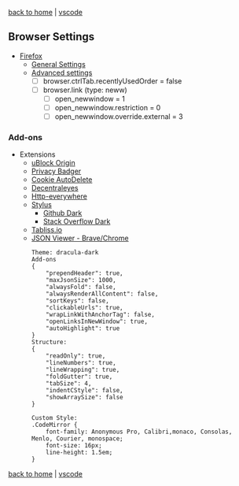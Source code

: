 [back to home](https://www.github.com/JeffACate/dev-settings/) |
[vscode](https://www.github.com/JeffACate/dev-settings/blob/master/vscode.md)

## Browser Settings
* [Firefox](https://download.mozilla.org/?product=firefox-latest-ssl&os=linux64&lang=en-US)
    * [General Settings](about:preferences)
    * [Advanced settings](about:config)
        * [ ] browser.ctrlTab.recentlyUsedOrder = false
        * [ ] browser.link (type: neww)
            * [ ] open_newwindow = 1
            * [ ] open_newwindow.restriction = 0 
            * [ ] open_newwindow.override.external = 3
<!--         
        (A) browser.link.open_newwindow - for links in Firefox tabs

        This is the one that has a checkbox on the Preferences page:

        3 = divert new window to a new tab (default)
        2 = allow link to open a new window
        1 = force new window into same tab 

        (B) browse.link.open_newwindow.restriction - for links in Firefox tabs

        By default, if a page sets width, height, or toolbars for a popup, Firefox will let it be a separate window. To force those into a tab as well, you can change this preference to 0:

        0 = apply the setting under (A) to ALL new windows (even script windows with features) 
        2 = apply the setting under (A) to normal windows, but NOT to script windows with features (default)
        1 = override the setting under (A) and always use new windows 

        (C) browser.link.open_newwindow.override.external - for links in other programs

        -1 = apply the setting under (A) to external links (default)
        3 = open external links in a new tab in the last active window
        2 = open external links in a new window
        1 = open external links in the last active tab replacing the current page 
-->
### Add-ons
* Extensions
    * [uBlock Origin](https://addons.mozilla.org/en-US/firefox/addon/ublock-origin/)
    * [Privacy Badger](https://privacybadger.org/)
    * [Cookie AutoDelete](https://addons.mozilla.org/en-US/firefox/addon/cookie-autodelete/)
    * [Decentraleyes](https://addons.mozilla.org/en-US/firefox/addon/decentraleyes/)
    * [Http-everywhere](https://www.eff.org/https-everywhere)
    * [Stylus](https://addons.mozilla.org/addon/tabliss?src=external-tabliss.io)
        * [Github Dark](moz-extension://9ed557e8-8284-4dba-9061-fd436898f88b/edit.html?id=1)
        * [Stack Overflow Dark](moz-extension://07ae76b8-2b28-46b6-974a-f0103da7dcae/edit.html)
    * [Tabliss.io](https://tabliss.io)
    * [JSON Viewer - Brave/Chrome](https://chrome.google.com/webstore/detail/json-viewer/gbmdgpbipfallnflgajpaliibnhdgobh?h1=en) 
        ```
        Theme: dracula-dark
        Add-ons
        {
            "prependHeader": true,
            "maxJsonSize": 1000,
            "alwaysFold": false,
            "alwaysRenderAllContent": false,
            "sortKeys": false,
            "clickableUrls": true,
            "wrapLinkWithAnchorTag": false,
            "openLinksInNewWindow": true,
            "autoHighlight": true
        }
        Structure:
        {
            "readOnly": true,
            "lineNumbers": true,
            "lineWrapping": true,
            "foldGutter": true,
            "tabSize": 4,
            "indentCStyle": false,
            "showArraySize": false
        }

        Custom Style:
        .CodeMirror {
            font-family: Anonymous Pro, Calibri,monaco, Consolas, Menlo, Courier, monospace;
            font-size: 16px;
            line-height: 1.5em;
        }

        ```


<!-- * Brave/Chrome
        * [Just Black](https://chrome.google.com/webstore/detail/just-black/aghfnjkcakhmadgdomlmlhhaocbkloab) -->
<!--
### Bookmarks

    * [Bullet Point text](Linked Address here)
        * Description of address above

    -[ ] empty to do 
-->
[back to home](https://www.github.com/JeffACate/dev-settings/) |
[vscode](https://www.github.com/JeffACate/dev-settings/blob/master/vscode.md)